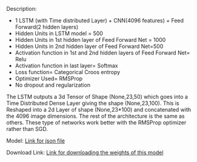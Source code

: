 Description: 
- 1 LSTM (with Time distributed Layer) + CNN(4096 features) + Feed Forward(2 hidden layers)
- Hidden Units in LSTM model = 500
- Hidden Units in 1st hidden layer of Feed Forward Net = 1000
- Hidden Units in 2nd hidden layer of Feed Forward Net=500
- Activation function in 1st and 2nd hidden layers of Feed Forward Net= Relu
- Activation function in last layer= Softmax
- Loss function= Categorical Croos entropy
- Optimizer Used= RMSProp
- No dropout and regularization

The LSTM outputs a 3d Tensor of Shape (None,23,50) which goes into a Time Distributed Dense Layer giving the shape (None,23,100). This is Reshaped into a 2d Layer of shape (None,23*100) and concatenated with the 4096 image dimensions. The rest of the architecture is the same as others. These type of networks work better with the RMSProp optimizer rather than SGD.

Model: [Link for json file](https://github.com/feziodoshi/VQA/blob/master/keras%20implementation/model/normal_2_lstm_nodistributed_2hidden.json)

Download Link: [Link for downloading the weights of this model](https://drive.google.com/open?id=0B_KG6xVZJiZtRUpoZnhUa3JhZUU)
